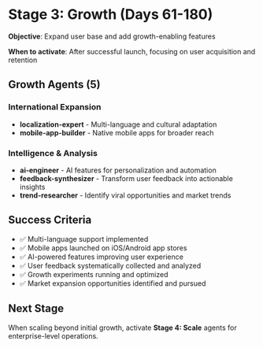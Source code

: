 # Stage 3: Growth (Days 61-180)

**Objective**: Expand user base and add growth-enabling features

**When to activate**: After successful launch, focusing on user acquisition and retention

## Growth Agents (5)

### International Expansion
- **localization-expert** - Multi-language and cultural adaptation
- **mobile-app-builder** - Native mobile apps for broader reach

### Intelligence & Analysis  
- **ai-engineer** - AI features for personalization and automation
- **feedback-synthesizer** - Transform user feedback into actionable insights
- **trend-researcher** - Identify viral opportunities and market trends

## Success Criteria
- ✅ Multi-language support implemented
- ✅ Mobile apps launched on iOS/Android app stores  
- ✅ AI-powered features improving user experience
- ✅ User feedback systematically collected and analyzed
- ✅ Growth experiments running and optimized
- ✅ Market expansion opportunities identified and pursued

## Next Stage
When scaling beyond initial growth, activate **Stage 4: Scale** agents for enterprise-level operations.